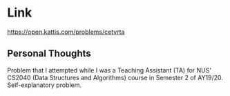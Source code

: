 # Link

https://open.kattis.com/problems/cetvrta

## Personal Thoughts

Problem that I attempted while I was a Teaching Assistant (TA) for NUS' CS2040 (Data Structures and Algorithms) course in Semester 2 of AY19/20. Self-explanatory problem.

